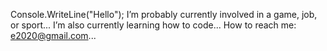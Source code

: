 Console.WriteLine("Hello");
I’m probably currently involved in a game, job, or sport...
I’m also currently learning how to code...
How to reach me: e2020@gmail.com...
